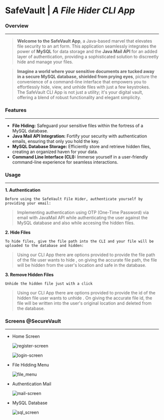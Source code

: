 # SafeVault | _A File Hider CLI App_

### Overview
---

> **Welcome to the SafeVault App**, a Java-based marvel that elevates file security to an art form. This application seamlessly integrates the power of **MySQL** for data storage and the **Java Mail API** for an added layer of authentication, providing a sophisticated solution to discreetly hide and manage your files.

> **Imagine a world where your sensitive documents are tucked away in a secure MySQL database, shielded from prying eyes**, picture the convenience of a command-line interface that empowers you to effortlessly hide, view, and unhide files with just a few keystrokes. The SafeVault CLI App is not just a utility; it's your digital vault, offering a blend of robust functionality and elegant simplicity.

### Features
---
- **File Hiding:** Safeguard your sensitive files within the fortress of a MySQL database.
- **Java Mail API Integration:** Fortify your security with authentication emails, ensuring that only you hold the key.
- **MySQL Database Storage:** Efficiently store and retrieve hidden files, creating an organized haven for your data.
- **Command Line Interface (CLI):** Immerse yourself in a user-friendly command-line experience for seamless interactions.

### Usage
---
**1. Authentication**

``Before using the SafeVault File Hider, authenticate yourself by providing your email:``

>Implementing authentication using OTP (One-Time Password) via email with JavaMail API while authenticating the user against the  MySQL database and also while accesing the hidden files.

**2. Hide Files**

``To hide files, give the file path into the CLI and your file will be uploaded to the database and hidden:``

>Using our CLI App there are options provided to provide the file path of the file user wants to hide , on giving the accurate file path, the file will be hidden from the user's location and safe in the database. 

**3. Remove Hidden Files**

``Unhide the hidden file just with a click``

>Using our CLI App there are options provided to provide the id of the hidden file user wants to unhide . On giving the accurate file id, the file will be written into the user's original location and deleted from the database.

### Screens @SecureVault
---

- Home Screen

  ![register-screen](https://github.com/Prantik-Barik/SafeVault-CLI/assets/107944461/ebfb9aa6-9ba9-497f-85ef-637f1214056f)

  ![login-screen](https://github.com/Prantik-Barik/SafeVault-CLI/assets/107944461/2b87c12d-40b8-4e5e-add3-78c3641ce050)

- File Hidding Menu

  ![file_menu](https://github.com/Prantik-Barik/SafeVault-CLI/assets/107944461/e31374d4-6ef3-470a-bd86-657d9b446f7d)
    
- Authentication Mail

  ![mail-screen](https://github.com/Prantik-Barik/SafeVault-CLI/assets/107944461/a6ea5eae-de39-4881-8494-a285b316ac7c)

- MySQL Database 
    
  ![sql_screen](https://github.com/Prantik-Barik/SafeVault-CLI/assets/107944461/9b27c7d3-29a9-4161-a72f-a88935e94f3f)

